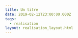 ```yaml
---
title: Un titre
date: 2019-02-12T23:00:00.000Z
tags:
  - realisation
layout: realisation_layout.html
---
```


